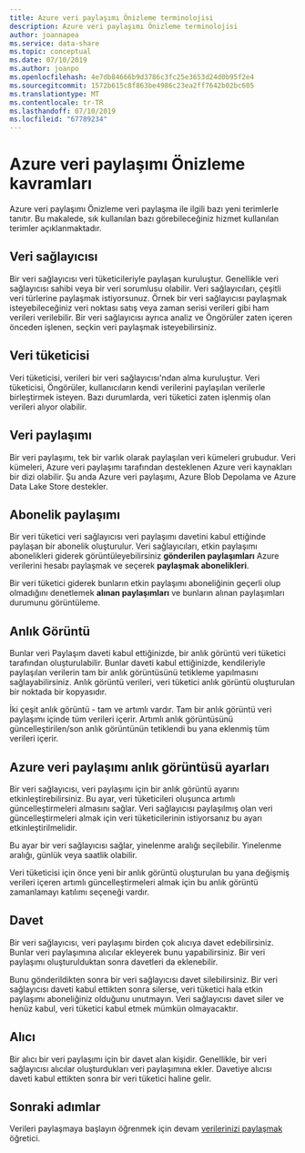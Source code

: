 ```yaml
---
title: Azure veri paylaşımı Önizleme terminolojisi
description: Azure veri paylaşımı Önizleme terminolojisi
author: joannapea
ms.service: data-share
ms.topic: conceptual
ms.date: 07/10/2019
ms.author: joanpo
ms.openlocfilehash: 4e7db84666b9d3786c3fc25e3653d24d0b95f2e4
ms.sourcegitcommit: 1572b615c8f863be4986c23ea2ff7642b02bc605
ms.translationtype: MT
ms.contentlocale: tr-TR
ms.lasthandoff: 07/10/2019
ms.locfileid: "67789234"
---
```

# <a name="azure-data-share-preview-concepts"></a>Azure veri paylaşımı Önizleme kavramları 

Azure veri paylaşımı Önizleme veri paylaşma ile ilgili bazı yeni terimlerle tanıtır. Bu makalede, sık kullanılan bazı görebileceğiniz hizmet kullanılan terimler açıklanmaktadır. 

## <a name="data-provider"></a>Veri sağlayıcısı

Bir veri sağlayıcısı veri tüketicileriyle paylaşan kuruluştur. Genellikle veri sağlayıcısı sahibi veya bir veri sorumlusu olabilir. Veri sağlayıcıları, çeşitli veri türlerine paylaşmak istiyorsunuz. Örnek bir veri sağlayıcısı paylaşmak isteyebileceğiniz veri noktası satış veya zaman serisi verileri gibi ham verileri verilebilir. Bir veri sağlayıcısı ayrıca analiz ve Öngörüler zaten içeren önceden işlenen, seçkin veri paylaşmak isteyebilirsiniz. 

## <a name="data-consumer"></a>Veri tüketicisi 

Veri tüketicisi, verileri bir veri sağlayıcısı'ndan alma kuruluştur. Veri tüketicisi, Öngörüler, kullanıcıların kendi verilerini paylaşılan verilerle birleştirmek isteyen. Bazı durumlarda, veri tüketici zaten işlenmiş olan verileri alıyor olabilir. 

## <a name="data-share"></a>Veri paylaşımı

Bir veri paylaşımı, tek bir varlık olarak paylaşılan veri kümeleri grubudur. Veri kümeleri, Azure veri paylaşımı tarafından desteklenen Azure veri kaynakları bir dizi olabilir. Şu anda Azure veri paylaşımı, Azure Blob Depolama ve Azure Data Lake Store destekler. 

## <a name="share-subscription"></a>Abonelik paylaşımı 

Bir veri tüketici veri sağlayıcısı veri paylaşımı davetini kabul ettiğinde paylaşan bir abonelik oluşturulur. Veri sağlayıcıları, etkin paylaşımı abonelikleri giderek görüntüleyebilirsiniz **gönderilen paylaşımları** Azure verilerini hesabı paylaşmak ve seçerek **paylaşmak abonelikleri**.

Bir veri tüketici giderek bunların etkin paylaşımı aboneliğinin geçerli olup olmadığını denetlemek **alınan paylaşımları** ve bunların alınan paylaşımları durumunu görüntüleme. 

## <a name="snapshot"></a>Anlık Görüntü

Bunlar veri Paylaşım daveti kabul ettiğinizde, bir anlık görüntü veri tüketici tarafından oluşturulabilir. Bunlar daveti kabul ettiğinizde, kendileriyle paylaşılan verilerin tam bir anlık görüntüsünü tetikleme yapılmasını sağlayabilirsiniz. Anlık görüntü verileri, veri tüketici anlık görüntü oluşturulan bir noktada bir kopyasıdır. 

İki çeşit anlık görüntü - tam ve artımlı vardır. Tam bir anlık görüntü veri paylaşımı içinde tüm verileri içerir. Artımlı anlık görüntüsünü güncelleştirilen/son anlık görüntünün tetiklendi bu yana eklenmiş tüm verileri içerir. 

## <a name="snapshot-settings-in-azure-data-share"></a>Azure veri paylaşımı anlık görüntüsü ayarları
 
Bir veri sağlayıcısı, veri paylaşımı için bir anlık görüntü ayarını etkinleştirebilirsiniz. Bu ayar, veri tüketicileri oluşunca artımlı güncelleştirmeleri almasını sağlar. Veri sağlayıcısı paylaşılmış olan veri güncelleştirmeleri almak için veri tüketicilerinin istiyorsanız bu ayarı etkinleştirilmelidir. 

Bu ayar bir veri sağlayıcısı sağlar, yinelenme aralığı seçilebilir. Yinelenme aralığı, günlük veya saatlik olabilir. 

Veri tüketicisi için önce yeni bir anlık görüntü oluşturulan bu yana değişmiş verileri içeren artımlı güncelleştirmeleri almak için bu anlık görüntü zamanlamayı katılımı seçeneği vardır. 

## <a name="invitation"></a>Davet

Bir veri sağlayıcısı, veri paylaşımı birden çok alıcıya davet edebilirsiniz. Bunlar veri paylaşımına alıcılar ekleyerek bunu yapabilirsiniz. Bir veri paylaşımı oluşturulduktan sonra davetleri da eklenebilir. 

Bunu gönderildikten sonra bir veri sağlayıcısı davet silebilirsiniz. Bir veri sağlayıcısı daveti kabul ettikten sonra silerse, veri tüketici hala etkin paylaşımı aboneliğiniz olduğunu unutmayın. Veri sağlayıcısı davet siler ve henüz kabul, veri tüketici kabul etmek mümkün olmayacaktır. 

## <a name="recipient"></a>Alıcı

Bir alıcı bir veri paylaşımı için bir davet alan kişidir. Genellikle, bir veri sağlayıcısı alıcılar oluşturdukları veri paylaşımına ekler. Davetiye alıcısı daveti kabul ettikten sonra bir veri tüketici haline gelir.  

## <a name="next-steps"></a>Sonraki adımlar

Verileri paylaşmaya başlayın öğrenmek için devam [verilerinizi paylaşmak](share-your-data.md) öğretici.

